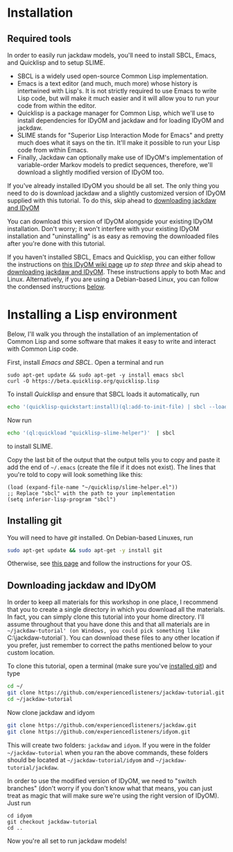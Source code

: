 # Installation

## Required tools

In order to easily run jackdaw models, you'll need to install SBCL, Emacs, and Quicklisp and to setup SLIME.

* SBCL is a widely used open-source Common Lisp implementation.
* Emacs is a text editor (and much, much more) whose history is intertwined with Lisp's. It is not strictly required to use Emacs to write Lisp code, but will make it much easier and it will allow you to run your code from within the editor.
* Quicklisp is a package manager for Common Lisp, which we'll use to install dependencies for IDyOM and jackdaw and for loading IDyOM and jackdaw.
* SLIME stands for "Superior Lisp Interaction Mode for Emacs" and pretty much does what it says on the tin. It'll make it possible to run your Lisp code from within Emacs.
* Finally, Jackdaw can optionally make use of IDyOM's implementation of variable-order Markov models to predict sequences, therefore, we'll download a slightly modified version of IDyOM too.

If you've already installed IDyOM you should be all set.
The only thing you need to do is download jackdaw and a slightly customized version of IDyOM supplied with this tutorial.
To do this, skip ahead to [downloading jackdaw and IDyOM](#downloading-jackdaw-and-idyom)

You can download this version of IDyOM alongside your existing IDyOM installation.
Don't worry; it won't interfere with your existing IDyOM installation and "uninstalling" is as easy as removing the downloaded files after you're done with this tutorial.

If you haven't installed SBCL, Emacs and Quicklisp, you can either follow the instructions on [this IDyOM wiki page](https://github.com/mtpearce/idyom/wiki/Installation) *up to step three* and skip ahead to [downloading jackdaw and IDyOM](#downloading-jackdaw-and-idyom).
These instructions apply to both Mac and Linux.
Alternatively, if you are using a Debian-based Linux, you can follow the condensed instructions [below](#installing-a-lisp-environment).

# Installing a Lisp environment

Below, I'll walk you through the installation of an implementation of Common Lisp and some software that makes it easy to write and interact with Common Lisp code.

First, install *Emacs and SBCL*.
Open a terminal and run

```
sudo apt-get update && sudo apt-get -y install emacs sbcl
curl -O https://beta.quicklisp.org/quicklisp.lisp
```

To install *Quicklisp* and ensure that SBCL loads it automatically, run 

```bash
echo '(quicklisp-quickstart:install)(ql:add-to-init-file) | sbcl --load quicklisp.lisp
```

Now run

```bash
echo '(ql:quickload "quicklisp-slime-helper")'  | sbcl
```

to install SLIME.

Copy the last bit of the output that the output tells you to copy and paste it add the end of `~/.emacs` (create the file if it does not exist).
The lines that you're told to copy will look something like this:

```common-lisp
(load (expand-file-name "~/quicklisp/slime-helper.el"))
;; Replace "sbcl" with the path to your implementation
(setq inferior-lisp-program "sbcl")
```

## Installing git

You will need to have *git* installed.
On Debian-based Linuxes, run

```bash
sudo apt-get update && sudo apt-get -y install git
```

Otherwise, see [this page](https://git-scm.com/book/en/v2/Getting-Started-Installing-Git) and follow the instructions for your OS.

## Downloading jackdaw and IDyOM

In order to keep all materials for this workshop in one place, I recommend that you to create a single directory in which you download all the materials.
In fact, you can simply clone this tutorial into your home directory.
I'll assume throughout that you have done this and that all materials are in `~/jackdaw-tutorial' (on Windows, you could pick something like `C:\jackdaw-tutorial`).
You can download these files to any other location if you prefer, just remember to correct the paths mentioned below to your custom location.

To clone this tutorial, open a terminal (make sure you've [installed git](#installing-git)) and type

```bash
cd ~/
git clone https://github.com/experiencedlisteners/jackdaw-tutorial.git
cd ~/jackdaw-tutorial
```

Now clone jackdaw and idyom

```bash
git clone https://github.com/experiencedlisteners/jackdaw.git
git clone https://github.com/experiencedlisteners/idyom.git
```

This will create two folders: `jackdaw` and `idyom`.
If you were in the folder `~/jackdaw-tutorial` when you ran the above commands, these folders should be located at `~/jackdaw-tutorial/idyom` and `~/jackdaw-tutorial/jackdaw`.

In order to use the modified version of IDyOM, we need to "switch branches" (don't worry if you don't know what that means, you can just treat as magic that will make sure we're using the right version of IDyOM).
Just run

```
cd idyom
git checkout jackdaw-tutorial
cd ..
```

Now you're all set to run jackdaw models!
